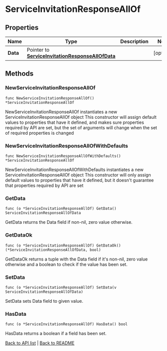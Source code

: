# ServiceInvitationResponseAllOf

## Properties

Name | Type | Description | Notes
------------ | ------------- | ------------- | -------------
**Data** | Pointer to [**ServiceInvitationResponseAllOfData**](ServiceInvitationResponseAllOfData.md) |  | [optional] 

## Methods

### NewServiceInvitationResponseAllOf

`func NewServiceInvitationResponseAllOf() *ServiceInvitationResponseAllOf`

NewServiceInvitationResponseAllOf instantiates a new ServiceInvitationResponseAllOf object
This constructor will assign default values to properties that have it defined,
and makes sure properties required by API are set, but the set of arguments
will change when the set of required properties is changed

### NewServiceInvitationResponseAllOfWithDefaults

`func NewServiceInvitationResponseAllOfWithDefaults() *ServiceInvitationResponseAllOf`

NewServiceInvitationResponseAllOfWithDefaults instantiates a new ServiceInvitationResponseAllOf object
This constructor will only assign default values to properties that have it defined,
but it doesn't guarantee that properties required by API are set

### GetData

`func (o *ServiceInvitationResponseAllOf) GetData() ServiceInvitationResponseAllOfData`

GetData returns the Data field if non-nil, zero value otherwise.

### GetDataOk

`func (o *ServiceInvitationResponseAllOf) GetDataOk() (*ServiceInvitationResponseAllOfData, bool)`

GetDataOk returns a tuple with the Data field if it's non-nil, zero value otherwise
and a boolean to check if the value has been set.

### SetData

`func (o *ServiceInvitationResponseAllOf) SetData(v ServiceInvitationResponseAllOfData)`

SetData sets Data field to given value.

### HasData

`func (o *ServiceInvitationResponseAllOf) HasData() bool`

HasData returns a boolean if a field has been set.


[Back to API list](../README.md#documentation-for-api-endpoints) | [Back to README](../README.md)

